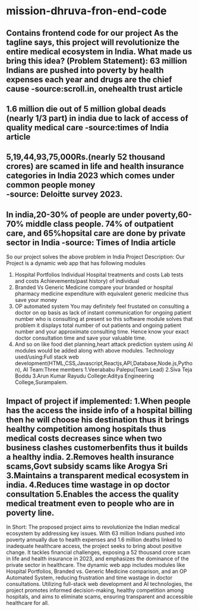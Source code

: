 # mission-dhruva-fron-end-code
Contains frontend code for our project
As the tagline says, this project will revolutionize the entire medical ecosystem in India.
What made us bring this idea? (Problem Statement):
63 million Indians are pushed into poverty by health expenses each year and drugs are the chief cause 
 -source:scroll.in, onehealth trust article
------------------
1.6 million  die out of 5 million global deads (nearly 1/3 part) in india due to lack of access of quality medical care
                             -source:times of India article
------------------
5,19,44,93,75,000Rs.(nearly 52  thousand crores) are scamed in life and health insurance categories in India 2023 which comes under common people money                   
                -source: Deloitte survey 2023.
-------------------
In india,20-30% of people are under poverty,60-70% middle class people.
74% of outpatient care, and 65%hopsital care are done by private sector in India 
                 -source: Times of India article
-------------------
So our project solves the above problem in India
Project Description:
Our Project is a dynamic web app that has following modules
1. Hospital Portfolios
Individual Hospital treatments and costs
Lab tests and costs
Achievements(past history) of individual 
2. Branded Vs Generic Medicine
compare your branded or hospital pharmacy medicine expenditure with equivalent generic medicine thus save your money
3. OP automated system
You may definitely feel frustated on consulting a doctor on op basis as lack of  instant communication for ongoing patient number who is consulting at present so this software module solves that problem it displays total number of out patients and ongoing patient number and your approximate consulting time.
Hence know your exact doctor consultation time and save your valuable time.
4. And so on like food diet planning,heart attack prediction system using AI modules would be added along with above modules.
Technology used/using:Full stack web development(HTML,CSS,Javascript,Reactjs,API,Database,Node.js,Python), AI
Team:Three members 
1.Veerababu Palepu(Team Lead)
2.Siva Teja Boddu
3.Arun Kumar Rayudu
College:Aditya Engineering College,Surampalem.

Impact of project if implemented:
1.When people has the access the inside info of a hospital billing then he will choose his destination thus it brings healthy competition among hospitals thus medical costs decreases since when two business clashes customerbenfits thus it builds a healthy india.
2.Removes health insurance scams,Govt subsidy scams like Arogya Sri
3.Maintains a transparent medical ecosystem in india.
4.Reduces time wastage in op doctor consultation
5.Enables the access the quality medical treatment even to people who are in poverty line.
-----------------------------------------------
In Short:
The proposed project aims to revolutionize the Indian medical ecosystem by addressing key issues. With 63 million Indians pushed into poverty annually due to health expenses and 1.6 million deaths linked to inadequate healthcare access, the project seeks to bring about positive change. It tackles financial challenges, exposing a 52 thousand crore scam in life and health insurance in 2023, and emphasizes the dominance of the private sector in healthcare. The dynamic web app includes modules like Hospital Portfolios, Branded vs. Generic Medicine comparison, and an OP Automated System, reducing frustration and time wastage in doctor consultations. Utilizing full-stack web development and AI technologies, the project promotes informed decision-making, healthy competition among hospitals, and aims to eliminate scams, ensuring transparent and accessible healthcare for all.







      
